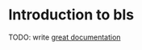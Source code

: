# Introduction to bls

TODO: write [great documentation](http://jacobian.org/writing/what-to-write/)
